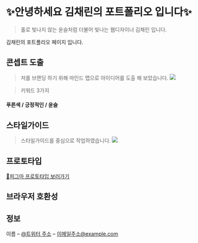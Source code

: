 # ✨안녕하세요 김채린의 포트폴리오 입니다✨

> 홀로 빛나지 않는 윤슬처럼 더불어 빛나는 웹디자이너 김채린 입니다.

김채린의 포트폴리오 페이지 입니다.

## 콘셉트 도출
>저를 브랜딩 하기 위해 마인드 맵으로 아이디어를 도출 해 보았습니다.
![](https://github.com/ChaeChaelini/portfolio/assets/142187098/18272c35-dfa3-4424-ba56-a023131c8b7e)

>키워드 3가지
#### 푸른색 / 긍정적인 / 윤슬

## 스타일가이드
>스타일가이드를 중심으로 작업하였습니다.
![](../header.png)

## 프로토타입
[🔗피그마 프로토타입 보러가기](https://www.figma.com/file/9lbkUTtwf0wtP9voKoL3YF/Untitled?type=design&node-id=259%3A1177&mode=design&t=I7BQHsRgZUTefKgZ-1)

## 브라우저 호환성


## 정보

이름 – [@트위터 주소](https://twitter.com/dbader_org) – 이메일주소@example.com
